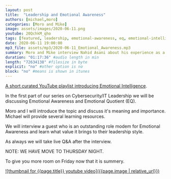 ```yaml
---
layout: post
title:  "Leadership and Emotional Awareness"
authors: [michael,moro]
categories: [Moro and Mike]
image: assets/images/2020-06-11.png
youtube: 20QchkM_qho
tags: [featured, leadership, emotional-awareness, eq, emotional-intelligence]
date: 2020-06-11 19:00:00
mp3_file: assets/mp3/2020-06-11_Emotional_Awareness.mp3
summary: Moro and Mike interview Nahid Asani about his experience as a manager in using emotional intelligence and emotional awareness.
duration: "01:17:36" #audio length in min
length: "72634138" #filesize in byte
explicit: "no" #other option is no
block: "no" #means is shown in itunes
---
```

[A short curated YouTube playlist introducing Emotional Intelligence](https://www.youtube.com/playlist?list=PLwO8Dz1s6R5EtkxVPjv365KC_EUMBW_uj).

In the first part of our series on Cybersecurity/IT Leadership we will be discussing Emotional Awareness and Emotional Quotient (EQ). 

Moro and I will introduce the topic and discuss it's meaning and importance. Michael will provide several learning resources.

We will interview a guest who is an outstanding role modem for Emotional Awareness and learn what value it brings to their leadership style.

As always we will take live Q&A after the interview.

NOTE: WE HAVE MOVE TO THURSDAY NIGHT. 

To give you more room on Friday now that it is summery.

[![thumbnail for {{page.title}} youtube video]({{page.image | relative_url}})](https://youtu.be/{{page.youtube}} "{{page.title}}")
